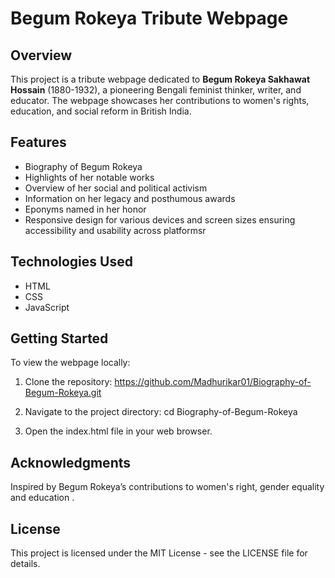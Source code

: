 # Begum Rokeya Tribute Webpage

## Overview

This project is a tribute webpage dedicated to **Begum Rokeya Sakhawat Hossain** (1880-1932), a pioneering Bengali feminist thinker, writer, and educator. The webpage showcases her contributions to women's rights, education, and social reform in British India.

## Features

- Biography of Begum Rokeya
- Highlights of her notable works
- Overview of her social and political activism
- Information on her legacy and posthumous awards
- Eponyms named in her honor
- Responsive design for various devices and screen sizes ensuring accessibility and usability across platformsr

  
## Technologies Used

- HTML
- CSS
- JavaScript

## Getting Started

To view the webpage locally:

1. Clone the repository:
      https://github.com/Madhurikar01/Biography-of-Begum-Rokeya.git 
2. Navigate to the project directory: cd Biography-of-Begum-Rokeya

3. Open the index.html file in your web browser.

## Acknowledgments
Inspired by Begum Rokeya’s contributions to women's right, gender equality and education .

## License
This project is licensed under the MIT License - see the LICENSE file for details.
   
